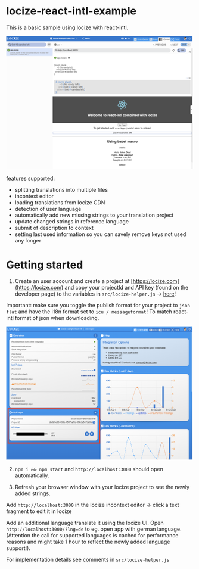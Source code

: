 # locize-react-intl-example

This is a basic sample using locize with react-intl.

<img src="https://raw.githubusercontent.com/locize/locize-react-intl-example/master/images/preview.png" alt="react-intl incontext editor" width="500">

features supported:

- splitting translations into multiple files
- incontext editor
- loading translations from locize CDN
- detection of user language
- automatically add new missing strings to your translation project
- update changed strings in reference language
- submit of description to context
- setting last used information so you can savely remove keys not used any longer

# Getting started

1) Create an user account and create a project at [https://locize.com](https://locize.com) and copy your projectId and API key (found on the developer page) to the variables in `src/locize-helper.js` -> [here](https://github.com/locize/locize-react-intl-example/blob/master/src/locize-helper.js#L8)!

Important: make sure you toggle the publish format for your project to `json flat` and have the i18n format set to `icu / messageformat`! To match react-intl format of json when downloading.

<img src="https://raw.githubusercontent.com/locize/locize-react-intl-example/master/images/settings.png" alt="react-intl features" width="500">

2) `npm i && npm start` and `http://localhost:3000` should open automatically.

3) Refresh your browser window with your locize project to see the newly added strings.

Add `http://localhost:3000` in the locize incontext editor -> click a text fragment to edit it in locize

Add an additional language translate it using the locize UI. Open `http://localhost:3000/?lng=de` to eg. open app with german language. (Attention the call for supported languages is cached for performance reasons and might take 1 hour to reflect the newly added language support!).

For implementation details see comments in `src/locize-helper.js`
